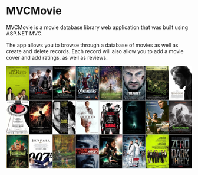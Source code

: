 # MVCMovie

MVCMovie is a movie database library web application that was built using ASP.NET MVC.

The app allows you to browse through a database of movies as well as create and delete records.
Each record will also allow you to add a movie cover and add ratings, as well as reviews.

![Blank](https://github.com/donawick/MVCMovie/blob/master/MvcMovie/fonts/list.png)
